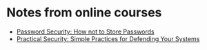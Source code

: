 # Notes from online courses

* [Password Security: How not to Store Passwords](https://github.com/anshulkhare7/notes/blob/main/courses/password-security.md)
* [Practical Security: Simple Practices for Defending Your Systems](https://github.com/anshulkhare7/notes/blob/main/courses/practical-security.md)


